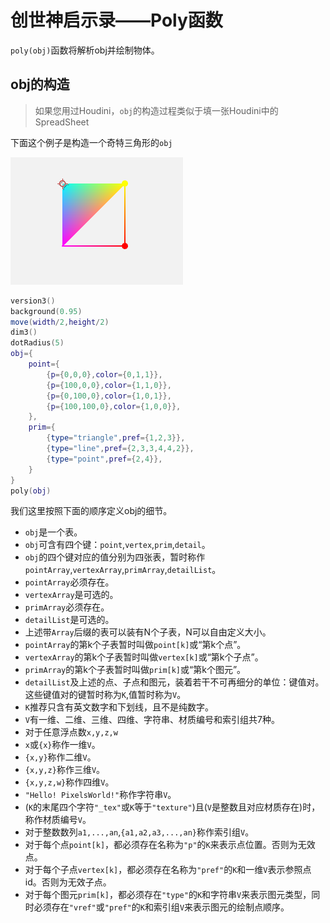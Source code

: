 # 创世神启示录——Poly函数

`poly(obj)`函数将解析obj并绘制物体。



## obj的构造

> 如果您用过Houdini，`obj`的构造过程类似于填一张Houdini中的SpreadSheet

下面这个例子是构造一个奇特三角形的`obj`

![结果](poly_test1.png)

```lua:PolyTest1.lua
version3()
background(0.95)
move(width/2,height/2)
dim3()
dotRadius(5)
obj={
    point={
        {p={0,0,0},color={0,1,1}},
        {p={100,0,0},color={1,1,0}},
        {p={0,100,0},color={1,0,1}},
        {p={100,100,0},color={1,0,0}},
    },
    prim={
        {type="triangle",pref={1,2,3}},
        {type="line",pref={2,3,3,4,4,2}},
        {type="point",pref={2,4}},
    }
}
poly(obj)
```



我们这里按照下面的顺序定义obj的细节。

- `obj`是一个表。
- `obj`可含有四个键：`point`,`vertex`,`prim`,`detail`。
- `obj`的四个键对应的值分别为四张表，暂时称作`pointArray`,`vertexArray`,`primArray`,`detailList`。
- `pointArray`必须存在。
- `vertexArray`是可选的。
- `primArray`必须存在。
- `detailList`是可选的。
- 上述带`Array`后缀的表可以装有N个子表，N可以自由定义大小。
- `pointArray`的第k个子表暂时叫做`point[k]`或“第k个点”。
- `vertexArray`的第k个子表暂时叫做`vertex[k]`或“第k个子点”。
- `primArray`的第k个子表暂时叫做`prim[k]`或“第k个图元”。
- `detailList`及上述的点、子点和图元，装着若干不可再细分的单位：键值对。这些键值对的键暂时称为`K`,值暂时称为`V`。
- `K`推荐只含有英文数字和下划线，且不是纯数字。
- `V`有一维、二维、三维、四维、字符串、材质编号和索引组共7种。
- 对于任意浮点数`x,y,z,w`
- `x`或`{x}`称作一维`V`。
- `{x,y}`称作二维`V`。
- `{x,y,z}`称作三维`V`。
- `{x,y,z,w}`称作四维`V`。
- `"Hello! PixelsWorld!"`称作字符串`V`。
- (`K`的末尾四个字符`"_tex"`或`K`等于`"texture"`)且(`V`是整数且对应材质存在)时，称作材质编号`V`。
- 对于整数数列`a1,...,an`,`{a1,a2,a3,...,an}`称作索引组`V`。
- 对于每个点`point[k]`，都必须存在名称为`"p"`的`K`来表示点位置。否则为无效点。
- 对于每个子点`vertex[k]`，都必须存在名称为`"pref"`的`K`和一维`V`表示参照点id。否则为无效子点。
- 对于每个图元`prim[k]`，都必须存在`"type"`的`K`和字符串`V`来表示图元类型，同时必须存在`"vref"`或`"pref"`的`K`和索引组`V`来表示图元的绘制点顺序。

